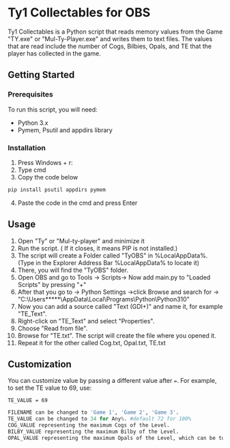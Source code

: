 # Ty1 Collectables for OBS

Ty1 Collectables is a Python script that reads memory values from the Game "TY.exe" or "Mul-Ty-Player.exe" and writes them to text files. The values that are read include the number of Cogs, Bilbies, Opals, and TE that the player has collected in the game. 

## Getting Started

### Prerequisites

To run this script, you will need:
* Python 3.x
* Pymem, Psutil and appdirs library

### Installation


1. Press Windows + r:
2. Type cmd
3. Copy the code below
```sh
pip install psutil appdirs pymem
```
4. Paste the code in the cmd and press Enter

## Usage
 
1. Open "Ty" or "Mul-ty-player" and minimize it
2. Run the script. ( If it closes, it means PIP is not installed.)
2. The script will create a Folder called "TyOBS" in %LocalAppData%. (Type in the Explorer Address Bar %LocalAppData% to locate it)
3. There, you will find the "TyOBS" folder.
4. Open OBS and go to Tools -> Scripts-> Now add main.py to "Loaded Scripts" by pressing "+"
5. After that you go to -> Python Settings ->click Browse and search for -> "C:\Users\*****\AppData\Local\Programs\Python\Python310"
7. Now you can add a source called "Text (GDI+)" and name it, for example "TE_Text".
8. Right-click on "TE_Text" and select "Properties".
9. Choose "Read from file".
10. Browse for "TE.txt". The script will create the file where you opened it.
11. Repeat it for the other called Cog.txt, Opal.txt, TE.txt


## Customization

You can customize value by passing a different value after `=`. For example, to set the TE value to 69, use:

```TE_VALUE = 69```
```python
FILENAME can be changed to 'Game 1', 'Game 2', 'Game 3'.
TE_VALUE can be changed to 34 for Any%. #default 72 for 100%
COG_VALUE representing the maximum Cogs of the Level.
BILBY_VALUE representing the maximum Bilby of the Level.
OPAL_VALUE representing the maximum Opals of the Level, which can be turn in to a Opal machine for a TE reward.
```
